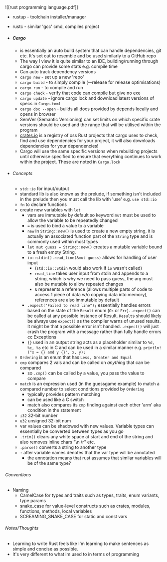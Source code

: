 ![[rust programming language.pdf]]

+ rustup -  toolchain installer/manager 
+ rustc - similar 'gcc' cmd, compiles project

+ ##### Cargo 
	+ is essentially an auto build system that can handle dependencies, git etc. It's set out to resemble and be used similarly to a GitHub repo
	+ The way I view it is quite similar to an IDE, building/running through cargo can provide some stats e.g. compile time
	+ Can auto track dependency versions
	+ `cargo new` - set up a new 'repo'
	+ `cargo build` - to simply compile (--release for release optimisations)
	+ `cargo run` - to compile and run
	+ `cargo check` - verify that code can compile but give no exe
	+ `cargo update` - ignore cargo lock and download latest versions of specs in `Cargo.toml`
	+ `cargo doc --open` - builds all docs provided by depends locally and opens in browser
	+ SemVer (Semantic Versioning) can set limits on which specific crate versions should be used and the range that will be utilised within the program
	+ [crates.io](https://crates.io/) is a registry of oss Rust projects that cargo uses to check, find and use dependencies for your project, it will also downloads dependencies for your dependencies!
	+ Cargo will use the same specific versions when rebuilding projects until otherwise specified to ensure that everything continues to work within the project. These are noted in `Cargo.lock` 

+ ###### Concepts 
	+ `std::io` for input/output
	+ standard lib is also known as the prelude, if something isn't included in the prelude then you must call the lib with 'use' e.g.  `use std::io`
	+ `fn` to declare functions 
	+ create new variables with `let`
		+ vars are immutable by default so  keyword  `mut`  must be used to allow the variable to be repeatedly changed
		+ `=` is used to bind a value to a variable
		+ `new`   in `String::new()`  is used to create a new empty string, it is actually an associated function part of the `String`  type and is commonly used within most types
		+ `let mut guess = String::new()` creates a mutable variable bound to a fresh empty String.
		+ `io::stdin().read_line(&mut guess)` allows for handling of user input
			+ (`std::io::Stdin`  would also work if  `io`  wasn't called)
			+ `read_line`  takes user input from stdin and appends to a string, which is why we need to pass guess, the arg must also be mutable to allow repeated changes
			+ `&`  represents a reference (allows multiple parts of code to access 1 piece of data w/o copying data into memory), references are also immutable by default
		+ `.expect("Failed to read line");`  essentially handles errors based on the state of the `Result` enum (`Ok` or `Err`).  `.expect()` can be called at any possible instance of Result.  `Result`s should likely be always use `expect()` as the compiler warns of unused results. It might be that a possible error isn't handled. `.expect()` will just crash the program with a message rather than fully handle errors cc Exceptions
		+ `{}` used in an output string acts as a placeholder similar to `%d, %c, %s` etc in C and can be used in a similar manner e.g. `println!("x = {} amd y {}", x, y);`
	+ `Ordering` is an enum that has `Less, Greater and Equal`
	+ `cmp` compares 2 vals and can be called on *anything* that can be compared
		+ so  `.cmp()` can be called by a value, you pass the value to compare
	+ `match` is an expression used (in the guessgame example) to match a compared number to select conditions provided by `Ordering`
		+ typically provides pattern matching
		+ can be used like a C switch
		+ match also compares its `cmp` finding against each other 'arm' aka condition in the statement
	+ `i32` 32-bit number
	+ `u32` unsigned 32-bit num
	+ var values can be shadowed with new values. Variable types can essentially be converted between types as you go
	+ `.trim()` clears any white space at start and end of the string and also removes inline chars "\\n \\r" etc.
	+ `.parse()` converts a string to another type
	+ `:` after variable names denotes that the var type will be annotated
		+ the annotation means that rust assumes that similar variables will be of the same type? 

###### Conventions
+ Naming
	+ CamelCase for types and traits such as types, traits, enum variants, type params
	+ snake_case for value-level constructs such as crates, modules, functions, methods, local variables
	+ SCREAMING_SNAKE_CASE for static and const vars





###### Notes/Thoughts
+ Learning to write Rust feels like I'm learning to make sentences as simple and concise as possible.
+ It's very different to what im used to in terms of programming